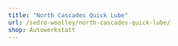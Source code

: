 ```yaml
---
title: "North Cascades Quick Lube"
url: /sedro-woolley/north-cascades-quick-lube/
shop: Autowerkstatt
---
```

